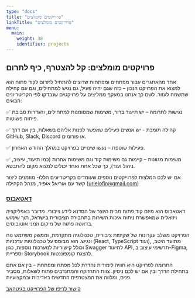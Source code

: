 ```yaml
---
type: "docs"
title: "פרוייקטים מומלצים"  
linkTitle: "פרוייקטים מומלצים"
menu:
  main:
    weight: 38
    identifier: projects
---
```

## פרויקטים מומלצים: קל להצטרף, כיף לתרום
אחד מהאתגרים עבור מפתחים ומפתחות שרוצים להתחיל לתרום לקוד פתוח הוא למצוא את הפרויקט הנכון – כזה שגם יהיה פעיל, גם נגיש למתחילים, וגם עם קהילה שתשמח לעזור. לשם כך אנחנו במעקף ממליצים על פרויקטים שנבדקו לפי הקריטריונים הבאים:

✅ נגישות לתרומה – יש תיעוד ברור, משימות שמסומנות למתחילים, והגדרות סביבת פיתוח פשוטות.

✅ קהילה תומכת – יש אנשים פעילים שאפשר לפנות אליהם בשאלות, בין אם דרך GitHub, Slack, Discord או פורומים.

✅ פעילות שוטפת – נעשו שינויים בפרויקט במהלך החודש האחרון.

✅ משימות מגוונות – קיימות גם משימות קוד וגם משימות אחרות (כמו תיעוד, עיצוב, ניהול ועוד), כך שכל אחת ואחד יכולים למצוא מקום להתבטא.

אם יש לכם המלצות לפרוייקטים נוספים שעומדים בקריטריונים הללו- מוזמנים ליצור קשר עם אוריאל אופיר, מנהל הקהילה (urielofir@gmail.com)

### <a href=https://github.com/hasadna/open-bus-map-search target="_blank" >דאטאבוס</a> 
דאטאבוס הוא מיזם קוד פתוח מבית היוצר של הסדנא לידע ציבורי. מדובר באפליקציה ויזואלית שמאפשרת ניתוח איכות השירות בתחבורה הציבורית בישראל, תוך שימוש בדאטה פתוח של מיקום וזמני אוטובוסים.

הפרויקט משלב עקרונות של שקיפות ציבורית, טכנולוגיה מתקדמת, וממשק משתמש נוח ונגיש. הוא מבוסס על טכנולוגיות עדכניות (React, TypeScript ועוד), מתועד היטב, וכולל קישוריות למערכות נוספות, כגון Swagger לתיעוד API, תרשימי עיצוב ב-Figma, וספריית Storybook להצגת קומפוננטות.

התרומה לפרויקט היא חוויה לימודית נהדרת לכל מפתח ומפתחת – בין אם אתם בתחילת הדרך ובין אם יש לכם ניסיון. צוות התחזוקה והמתנדבים פתוח לשאלות, מסביר פנים, ומלווה את המצטרפים החדשים באדיבות ובמקצועיות.

<a href=https://github.com/hasadna/open-bus-map-search target="_blank" >קישור לריפו של הפרוייקט בגיטהאב
</a>
